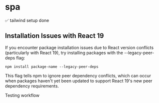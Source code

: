 # spa
✅ tailwind setup done 


## Installation Issues with React 19
If you encounter package installation issues due to React version conflicts (particularly with React 19), try installing packages with the --legacy-peer-deps flag:

`npm install package-name --legacy-peer-deps `


This flag tells npm to ignore peer dependency conflicts, which can occur when packages haven't yet been updated to support React 19's new peer dependency requirements.

Testing workflow